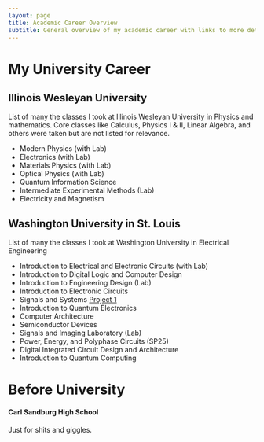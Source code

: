 ```yaml
---
layout: page
title: Academic Career Overview
subtitle: General overview of my academic career with links to more details for each relevant class
---
```

# My University Career
## Illinois Wesleyan University

List of many the classes I took at Illinois Wesleyan University in Physics and mathematics. Core classes like Calculus, Physics I & II, Linear Algebra, and others were taken but are not listed for relevance. 

- Modern Physics (with Lab)
- Electronics (with Lab)
- Materials Physics (with Lab)
- Optical Physics (with Lab)
- Quantum Information Science
- Intermediate Experimental Methods (Lab)
- Electricity and Magnetism


## Washington University in St. Louis

List of many the classes I took at Washington University in Electrical Engineering

- Introduction to Electrical and Electronic Circuits (with Lab)
- Introduction to Digital Logic and Computer Design
- Introduction to Engineering Design (Lab)
- Introduction to Electronic Circuits
- Signals and Systems <a href="reports/ESE488_FL24_Project_1_KubasMorton.pdf" target="_blank" rel="noopener noreferrer">Project 1</a>
- Introduction to Quantum Electronics
- Computer Architecture
- Semiconductor Devices
- Signals and Imaging Laboratory (Lab)
- Power, Energy, and Polyphase Circuits (SP25)
- Digital Integrated Circuit Design and Architecture
- Introduction to Quantum Computing


# Before University
#### Carl Sandburg High School

Just for shits and giggles.